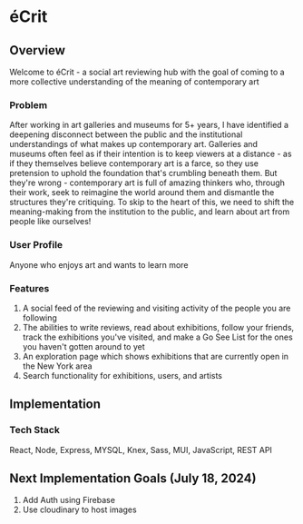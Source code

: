 # éCrit

## Overview

Welcome to éCrit - a social art reviewing hub with the goal of coming to a more collective understanding of the meaning of contemporary art

### Problem

After working in art galleries and museums for 5+ years, I have identified a deepening disconnect between the public and the institutional understandings of what makes up contemporary art. Galleries and museums often feel as if their intention is to keep viewers at a distance - as if they themselves believe contemporary art is a farce, so they use pretension to uphold the foundation that's crumbling beneath them. But they're wrong - contemporary art is full of amazing thinkers who, through their work, seek to reimagine the world around them and dismantle the structures they're critiquing. To skip to the heart of this, we need to shift the meaning-making from the institution to the public, and learn about art from people like ourselves!

### User Profile

Anyone who enjoys art and wants to learn more

### Features

1. A social feed of the reviewing and visiting activity of the people you are following
2. The abilities to write reviews, read about exhibitions, follow your friends, track the exhibitions you've visited, and make a Go See List for the ones you haven't gotten around to yet
3. An exploration page which shows exhibitions that are currently open in the New York area
4. Search functionality for exhibitions, users, and artists

## Implementation

### Tech Stack

React, Node, Express, MYSQL, Knex, Sass, MUI, JavaScript, REST API

## Next Implementation Goals (July 18, 2024)

1. Add Auth using Firebase
2. Use cloudinary to host images